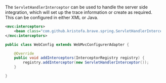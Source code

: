 
The `ServletHandlerInterceptor` can be used to handle the server side integration, which will set up the
trace information or create as required. This can be configured in either XML or Java.

```xml
<mvc:interceptors>
    <bean class="com.github.kristofa.brave.spring.ServletHandlerInterceptor" />
</mvc:interceptors>
```

```java
public class WebConfig extends WebMvcConfigurerAdapter {

    @Override
    public void addInterceptors(InterceptorRegistry registry) {
        registry.addInterceptor(new ServletHandlerInterceptor());
    }

}
```
